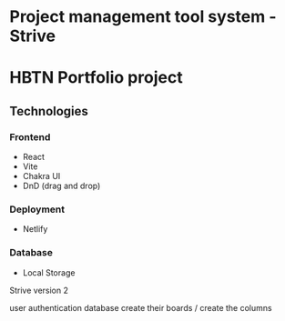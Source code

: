 # Project management tool system  - Strive

# HBTN Portfolio project

## Technologies

### Frontend

- React
- Vite
- Chakra UI
- DnD (drag and drop)

### Deployment

- Netlify

### Database

- Local Storage

Strive version 2

user authentication
database
create their boards / create the columns
